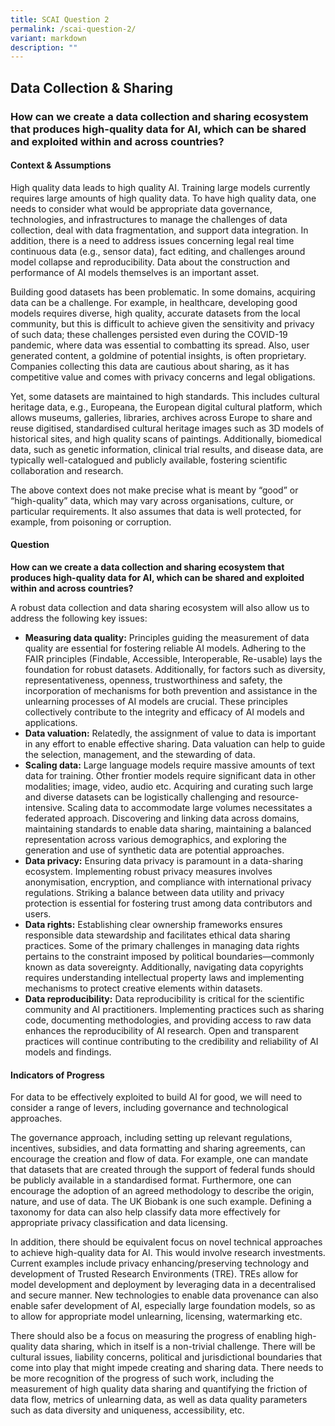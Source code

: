 ```yaml
---
title: SCAI Question 2
permalink: /scai-question-2/
variant: markdown
description: ""
---
```

## Data Collection & Sharing

### How can we create a data collection and sharing ecosystem that produces high-quality data for AI, which can be shared and exploited within and across countries?

#### Context & Assumptions

High quality data leads to high quality AI. Training large models currently requires large amounts of high quality data. To have high quality data, one needs to consider what would be appropriate data governance, technologies, and infrastructures to manage the challenges of data collection, deal with data fragmentation, and support data integration. In addition, there is a need to address issues concerning legal real time continuous data (e.g., sensor data), fact editing, and challenges around model collapse and reproducibility. Data about the construction and performance of AI models themselves is an important asset.

Building good datasets has been problematic. In some domains, acquiring data can be a challenge. For example, in healthcare, developing good models requires diverse, high quality, accurate datasets from the local community, but this is difficult to achieve given the sensitivity and privacy of such data; these challenges persisted even during the COVID-19 pandemic, where data was essential to combatting its spread. Also, user generated content, a goldmine of potential insights, is often proprietary. Companies collecting this data are cautious about sharing, as it has competitive value and comes with privacy concerns and legal obligations.

Yet, some datasets are maintained to high standards. This includes cultural heritage data, e.g., Europeana, the European digital cultural platform, which allows museums, galleries, libraries, archives across Europe to share and reuse digitised, standardised cultural heritage images such as 3D models of historical sites, and high quality scans of paintings. Additionally, biomedical data, such as genetic information, clinical trial results, and disease data, are typically well-catalogued and publicly available, fostering scientific collaboration and research.

The above context does not make precise what is meant by “good” or “high-quality” data, which may vary across organisations, culture, or particular requirements. It also assumes that data is well protected, for example, from poisoning or corruption.

#### Question

**How can we create a data collection and sharing ecosystem that produces high-quality data for AI, which can be shared and exploited within and across countries?**

A robust data collection and data sharing ecosystem will also allow us to address the following key issues:

* **Measuring data quality:** Principles guiding the measurement of data quality are essential for fostering reliable AI models. Adhering to the FAIR principles (Findable, Accessible, Interoperable, Re-usable) lays the foundation for robust datasets. Additionally, for factors such as diversity, representativeness, openness, trustworthiness and safety, the incorporation of mechanisms for both prevention and assistance in the unlearning processes of AI models are crucial. These principles collectively contribute to the integrity and efficacy of AI models and applications.
* **Data valuation:** Relatedly, the assignment of value to data is important in any effort to enable effective sharing. Data valuation can help to guide the selection, management, and the stewarding of data.
* **Scaling data:** Large language models require massive amounts of text data for training. Other frontier models require significant data in other modalities; image, video, audio etc. Acquiring and curating such large and diverse datasets can be logistically challenging and resource-intensive. Scaling data to accommodate large volumes necessitates a federated approach. Discovering and linking data across domains, maintaining standards to enable data sharing, maintaining a balanced representation across various demographics, and exploring the generation and use of synthetic data are potential approaches.
* **Data privacy:** Ensuring data privacy is paramount in a data-sharing ecosystem. Implementing robust privacy measures involves anonymisation, encryption, and compliance with international privacy regulations. Striking a balance between data utility and privacy protection is essential for fostering trust among data contributors and users.
* **Data rights:** Establishing clear ownership frameworks ensures responsible data stewardship and facilitates ethical data sharing practices. Some of the primary challenges in managing data rights pertains to the constraint imposed by political boundaries—commonly known as data sovereignty. Additionally, navigating data copyrights requires understanding intellectual property laws and implementing mechanisms to protect creative elements within datasets.
* **Data reproducibility:** Data reproducibility is critical for the scientific community and AI practitioners. Implementing practices such as sharing code, documenting methodologies, and providing access to raw data enhances the reproducibility of AI research. Open and transparent practices will continue contributing to the credibility and reliability of AI models and findings.

#### Indicators of Progress

For data to be effectively exploited to build AI for good, we will need to consider a range of levers, including governance and technological approaches.

The governance approach, including setting up relevant regulations, incentives, subsidies, and data formatting and sharing agreements, can encourage the creation and flow of data. For example, one can mandate that datasets that are created through the support of federal funds should be publicly available in a standardised format. Furthermore, one can encourage the adoption of an agreed methodology to describe the origin, nature, and use of data. The UK Biobank is one such example. Defining a taxonomy for data can also help classify data more effectively for appropriate privacy classification and data licensing.

In addition, there should be equivalent focus on novel technical approaches to achieve high-quality data for AI. This would involve research investments. Current examples include privacy enhancing/preserving technology and development of Trusted Research Environments (TRE). TREs allow for model development and deployment by leveraging data in a decentralised and secure manner. New technologies to enable data provenance can also enable safer development of AI, especially large foundation models, so as to allow for appropriate model unlearning, licensing, watermarking etc. 

There should also be a focus on measuring the progress of enabling high-quality data sharing, which in itself is a non-trivial challenge. There will be cultural issues, liability concerns, political and jurisdictional boundaries that come into play that might impede creating and sharing data. There needs to be more recognition of the progress of such work, including the measurement of high quality data sharing and quantifying the friction of data flow, metrics of unlearning data, as well as data quality parameters such as data diversity and uniqueness, accessibility, etc.